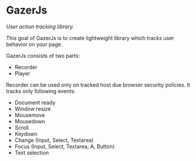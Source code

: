 # GazerJs
*User action tracking library.*

This goal of GazerJs is to create lightweight library which tracks user behavior on your page.

GazerJs consists of two parts:
* Recorder
* Player

Recorder can be used only on tracked host due browser security policies.
It tracks only following events:
* Document ready
* Window resize
* Mousemove
* Mousedown
* Scroll
* Keydown
* Change (Input, Select, Textarea)
* Focus (Input, Select, Textarea, A, Button)
* Text selection